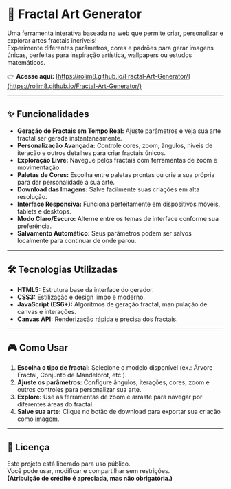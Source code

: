 # 🎨 Fractal Art Generator

Uma ferramenta interativa baseada na web que permite criar, personalizar e explorar artes fractais incríveis!  
Experimente diferentes parâmetros, cores e padrões para gerar imagens únicas, perfeitas para inspiração artística, wallpapers ou estudos matemáticos.  

👉 **Acesse aqui:** [https://rolim8.github.io/Fractal-Art-Generator/](https://rolim8.github.io/Fractal-Art-Generator/)

---

## ✨ Funcionalidades

- **Geração de Fractais em Tempo Real:** Ajuste parâmetros e veja sua arte fractal ser gerada instantaneamente.  
- **Personalização Avançada:** Controle cores, zoom, ângulos, níveis de iteração e outros detalhes para criar fractais únicos.  
- **Exploração Livre:** Navegue pelos fractais com ferramentas de zoom e movimentação.  
- **Paletas de Cores:** Escolha entre paletas prontas ou crie a sua própria para dar personalidade à sua arte.  
- **Download das Imagens:** Salve facilmente suas criações em alta resolução.  
- **Interface Responsiva:** Funciona perfeitamente em dispositivos móveis, tablets e desktops.  
- **Modo Claro/Escuro:** Alterne entre os temas de interface conforme sua preferência.  
- **Salvamento Automático:** Seus parâmetros podem ser salvos localmente para continuar de onde parou.  

---

## 🛠 Tecnologias Utilizadas

- **HTML5:** Estrutura base da interface do gerador.  
- **CSS3:** Estilização e design limpo e moderno.  
- **JavaScript (ES6+):** Algoritmos de geração fractal, manipulação de canvas e interações.  
- **Canvas API:** Renderização rápida e precisa dos fractais.  

---

## 🎮 Como Usar

1. **Escolha o tipo de fractal:** Selecione o modelo disponível (ex.: Árvore Fractal, Conjunto de Mandelbrot, etc.).  
2. **Ajuste os parâmetros:** Configure ângulos, iterações, cores, zoom e outros controles para personalizar sua arte.  
3. **Explore:** Use as ferramentas de zoom e arraste para navegar por diferentes áreas do fractal.  
4. **Salve sua arte:** Clique no botão de download para exportar sua criação como imagem.  

---

## 📜 Licença
Este projeto está liberado para uso público.  
Você pode usar, modificar e compartilhar sem restrições.  
**(Atribuição de crédito é apreciada, mas não obrigatória.)**

